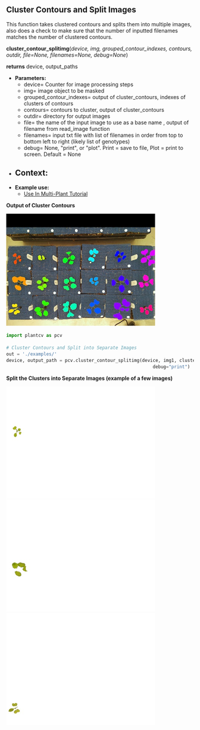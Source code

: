 ## Cluster Contours and Split Images

This function takes clustered contours and splits them into multiple images, also does a check to make sure that
the number of inputted filenames matches the number of clustered contours.

**cluster_contour_splitimg**(*device, img, grouped_contour_indexes, contours, outdir, file=None, filenames=None, debug=None*)

**returns** device, output_paths

- **Parameters:**
    - device= Counter for image processing steps
    - img= image object to be masked
    - grouped_contour_indexes= output of cluster_contours, indexes of clusters of contours
    - contours= contours to cluster, output of cluster_contours
    - outdir= directory for output images
    - file= the name of the input image to use as a base name , output of filename from read_image function
    - filenames= input txt file with list of filenames in order from top to bottom left to right (likely list of genotypes)
    - debug= None, "print", or "plot". Print = save to file, Plot = print to screen. Default = None
- **Context:**
    - 
- **Example use:**
    - [Use In Multi-Plant Tutorial](multi-plant_tutorial.md)


**Output of Cluster Contours**

![Screenshot](img/documentation_images/cluster_contour_splitimg/14_clusters.jpg)


```python
import plantcv as pcv

# Cluster Contours and Split into Separate Images 
out = './examples/'
device, output_path = pcv.cluster_contour_splitimg(device, img1, clusters_i, contours, out, filename, names=None,
                                                       debug="print")
```

**Split the Clusters into Separate Images (example of a few images)**

![Screenshot](img/documentation_images/cluster_contour_splitimg/15_clusters.jpg)
![Screenshot](img/documentation_images/cluster_contour_splitimg/16_clusters.jpg)
![Screenshot](img/documentation_images/cluster_contour_splitimg/17_clusters.jpg)


